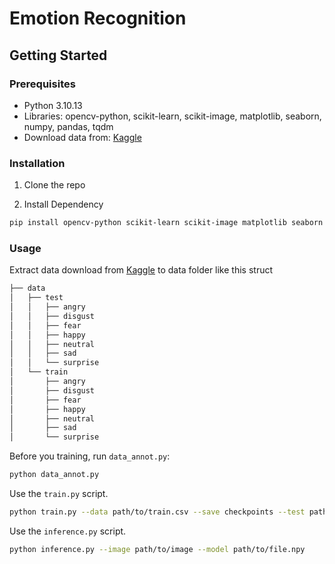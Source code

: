 # Emotion Recognition

## Getting Started

### Prerequisites

- Python 3.10.13
- Libraries: opencv-python, scikit-learn, scikit-image, matplotlib, seaborn, numpy, pandas, tqdm
- Download data from: [Kaggle](https://www.kaggle.com/datasets/msambare/fer2013/data)


### Installation

1. Clone the repo

2. Install Dependency
```bash
pip install opencv-python scikit-learn scikit-image matplotlib seaborn numpy pandas tqdm --quiet
```

### Usage

Extract data download from [Kaggle](https://www.kaggle.com/datasets/msambare/fer2013/data) to data folder like this struct

``` bash
├── data
│   ├── test
│   │   ├── angry
│   │   ├── disgust
│   │   ├── fear
│   │   ├── happy
│   │   ├── neutral
│   │   ├── sad
│   │   └── surprise
│   └── train
│       ├── angry
│       ├── disgust
│       ├── fear
│       ├── happy
│       ├── neutral
│       ├── sad
│       └── surprise

```

Before you training, run `data_annot.py`:
```bash
python data_annot.py
```


Use the `train.py` script. 
```bash
python train.py --data path/to/train.csv --save checkpoints --test path/to/test.csv
```

Use the `inference.py` script. 
```bash
python inference.py --image path/to/image --model path/to/file.npy
```

